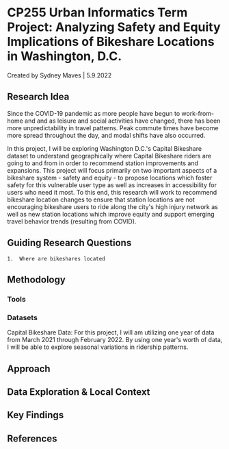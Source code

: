 # CP255 Urban Informatics Term Project: Analyzing Safety and Equity Implications of Bikeshare Locations in Washington, D.C.
Created by Sydney Maves | 5.9.2022

## Research Idea
Since the COVID-19 pandemic as more people have begun to work-from-home and and as leisure and social activities have changed, there has been more unpredictability in travel patterns. Peak commute times have become more spread throughout the day, and modal shifts have also occurred.

In this project, I will be exploring Washington D.C.'s Capital Bikeshare dataset to understand geographically where Capital Bikeshare riders are going to and from in order to recommend station improvements and expansions. This project will focus primarily on two important aspects of a bikeshare system - safety and equity - to propose locations which foster safety for this vulnerable user type as well as increases in accessibility for users who need it most. To this end, this research will work to recommend bikeshare location changes to ensure that station locations are not encouraging bikeshare users to ride along the city's high injury network as well as new station locations which improve equity and support emerging travel behavior trends (resulting from COVID).

## Guiding Research Questions
	1.	Where are bikeshares located

## Methodology

### Tools

### Datasets

Capital Bikeshare Data: For this project, I will am utilizing one year of data from March 2021 through February 2022. By using one year's worth of data, I will be able to explore seasonal variations in ridership patterns.

## Approach

## Data Exploration & Local Context

## Key Findings

## References
